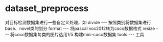 # dataset_preprocess
对目标检测数据集进行一些自定义处理，如
  divide	--- 按照类别将数据集进行base、novel类的划分
  format  --- 将pascal voc2012转为coco数据格式
  resize	--- 将coco数据集每类的图片选用1/5 构建mini-coco数据集
  tools   --- 工具
